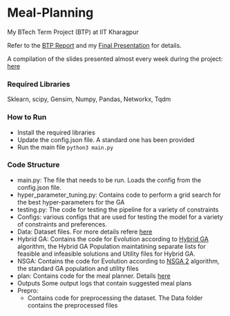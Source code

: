 # Meal-Planning
My BTech Term Project (BTP) at IIT Kharagpur

Refer to the [BTP Report]() and my [Final Presentation](https://docs.google.com/presentation/d/1fQsqLScuYwMUZ3CjsdzNRRIdSeeqlTw3ptQ-gWi70uM/edit?usp=sharing) for details. 

A compilation of the slides presented almost every week during the project: [here](https://docs.google.com/presentation/d/1I0NKnkUPOn2wl0MwkUNg6L4UYQskqj8PH4YBrXADFb0/edit?usp=sharing)

### Required Libraries
Sklearn, scipy, Gensim, Numpy, Pandas, Networkx, Tqdm

### How to Run
- Install the required libraries
- Update the config.json file. A standard one has been provided
- Run the main file
`python3 main.py`

### Code Structure
- main.py: The file that needs to be run. Loads the config from the config.json file. 
- hyper_parameter_tuning.py: Contains code to perform a grid search for the best hyper-parameters for the GA
- testing.py: The code for testing the pipeline for a variety of constraints
- Configs: 
    various configs that are used for testing the model for a variety of constraints and preferences. 
- Data: 
    Dataset files. For more details refere [here](./Data/README.md)
- Hybrid GA: 
    Contains the code for Evolution according to [Hybrid GA](https://www.researchgate.net/publication/230846314_A_hybrid_genetic_algorithm_with_adaptive_diversity_management_for_a_large_class_of_vehicle_routing_problems_with_time-windows) algorithm, the Hybrid GA Population maintatining separate lists for feasible and infeasible solutions and Utility files for Hybrid GA.
- NSGA: 
    Contains the code for Evolution according to [NSGA 2](https://ieeexplore.ieee.org/document/996017) algorithm, the standard GA population and utility files
- plan: 
    Contains code for the meal planner. Details [here](./plan/README.md)
- Outputs
    Some output logs that contain suggested meal plans
- Prepro:
    - Contains code for preprocessing the dataset. The Data folder contains the preprocessed files

        
